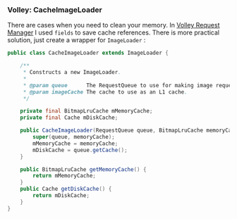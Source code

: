### Volley: CacheImageLoader

There are cases when you need to clean your memory. In [Volley Request Manager][1] I used `fields` to save cache references. There is more practical solution, just create a wrapper for `ImageLoader` :

```java
public class CacheImageLoader extends ImageLoader {

    /**
     * Constructs a new ImageLoader.
     *
     * @param queue      The RequestQueue to use for making image requests.
     * @param imageCache The cache to use as an L1 cache.
     */

    private final BitmapLruCache mMemoryCache;
    private final Cache mDiskCache;

    public CacheImageLoader(RequestQueue queue, BitmapLruCache memoryCache) {
        super(queue, memoryCache);
        mMemoryCache = memoryCache;
        mDiskCache = queue.getCache();
    }

    public BitmapLruCache getMemoryCache() {
        return mMemoryCache;
    }
    public Cache getDiskCache() {
        return mDiskCache;
    }
}
```

  [1]: https://github.com/yakivmospan/volley-request-manager
